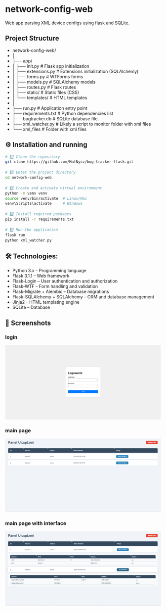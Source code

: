 # network-config-web
Web app parsing XML device configs using flask and SQLite.
## Project Structure
- network-config-web/
- │
- ├── app/
- │ ├── init.py # Flask app initialization
- │ ├── extensions.py # Extensions initialization (SQLAlchemy)
- │ ├── forms.py # WTForms forms
- │ ├── models.py # SQLAlchemy models
- │ ├── routes.py # Flask routes
- │ ├── static/ # Static files (CSS)
- │ └── templates/ # HTML templates
- │
- ├── run.py # Application entry point
- ├── requirements.txt # Python dependencies list
- ├── bugtracker.db # SQLite database file.
- ├── xml_watcher.py # Likely a script to monitor folder with xml files 
- └── xml_files # Folder with xml files
## ⚙️ Installation and running
 ```bash   
# 1️⃣ Clone the repository
git clone https://github.com/MatNycz/bug-tracker-flask.git

# 2️⃣ Enter the project directory
cd network-config-web

# 3️⃣ Create and activate virtual environment
python -m venv venv
source venv/bin/activate  # Linux/Mac
venv\Scripts\activate     # Windows

# 4️⃣ Install required packages
pip install -r requirements.txt

# 5️⃣ Run the application
flask run
python xml_watcher.py
```
## 🛠 Technologies:
- Python 3.x – Programming language
- Flask 3.1.1 – Web framework
- Flask-Login – User authentication and authorization
- Flask-WTF – Form handling and validation
- Flask-Migrate + Alembic – Database migrations
- Flask-SQLAlchemy + SQLAlchemy – ORM and database management
- Jinja2 – HTML templating engine
- SQLite – Database
## 📸 Screenshots

### login
![Login](screenshots/login.png)

### main page
![Main](screenshots/menu.png)

### main page with interface
![Interface](screenshots/interface.png)

